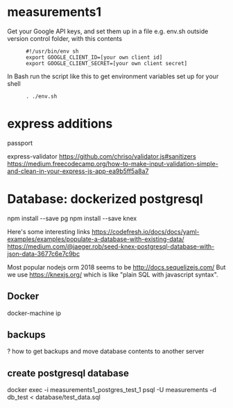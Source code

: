 # measurements1

Get your Google API keys, and set them up in a file e.g. env.sh outside version control folder, with this contents

          #!/usr/bin/env sh
          export GOOGLE_CLIENT_ID=[your own client id]
          export GOOGLE_CLIENT_SECRET=[your own client secret]
          
In Bash run the script like this to get environment variables set up for your shell
          
          . ./env.sh


# express additions
passport

express-validator
https://github.com/chriso/validator.js#sanitizers
https://medium.freecodecamp.org/how-to-make-input-validation-simple-and-clean-in-your-express-js-app-ea9b5ff5a8a7

# Database: dockerized postgresql

npm install --save pg
npm install --save knex


Here's some interesting links
https://codefresh.io/docs/docs/yaml-examples/examples/populate-a-database-with-existing-data/
https://medium.com/@jaeger.rob/seed-knex-postgresql-database-with-json-data-3677c6e7c9bc

Most popular nodejs orm 2018 seems to be http://docs.sequelizejs.com/
But we use https://knexjs.org/ which is like "plain SQL with javascript syntax".



## Docker
docker-machine ip

## backups
? how to get backups and move database contents to another server

## create postgresql database
docker exec -i measurements1_postgres_test_1 psql -U measurements -d db_test < database/test_data.sql

